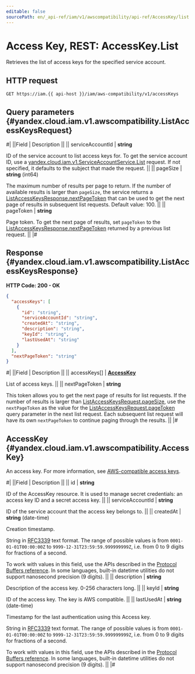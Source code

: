 ```yaml
---
editable: false
sourcePath: en/_api-ref/iam/v1/awscompatibility/api-ref/AccessKey/list.md
---
```


# Access Key, REST: AccessKey.List

Retrieves the list of access keys for the specified service account.

## HTTP request

```
GET https://iam.{{ api-host }}/iam/aws-compatibility/v1/accessKeys
```

## Query parameters {#yandex.cloud.iam.v1.awscompatibility.ListAccessKeysRequest}

#|
||Field | Description ||
|| serviceAccountId | **string**

ID of the service account to list access keys for.
To get the service account ID, use a [yandex.cloud.iam.v1.ServiceAccountService.List](/docs/iam/api-ref/ServiceAccount/list#List) request.
If not specified, it defaults to the subject that made the request. ||
|| pageSize | **string** (int64)

The maximum number of results per page to return. If the number of available
results is larger than `pageSize`,
the service returns a [ListAccessKeysResponse.nextPageToken](#yandex.cloud.iam.v1.awscompatibility.ListAccessKeysResponse)
that can be used to get the next page of results in subsequent list requests.
Default value: 100. ||
|| pageToken | **string**

Page token. To get the next page of results, set `pageToken`
to the [ListAccessKeysResponse.nextPageToken](#yandex.cloud.iam.v1.awscompatibility.ListAccessKeysResponse)
returned by a previous list request. ||
|#

## Response {#yandex.cloud.iam.v1.awscompatibility.ListAccessKeysResponse}

**HTTP Code: 200 - OK**

```json
{
  "accessKeys": [
    {
      "id": "string",
      "serviceAccountId": "string",
      "createdAt": "string",
      "description": "string",
      "keyId": "string",
      "lastUsedAt": "string"
    }
  ],
  "nextPageToken": "string"
}
```

#|
||Field | Description ||
|| accessKeys[] | **[AccessKey](#yandex.cloud.iam.v1.awscompatibility.AccessKey)**

List of access keys. ||
|| nextPageToken | **string**

This token allows you to get the next page of results for list requests. If the number of results
is larger than [ListAccessKeysRequest.pageSize](#yandex.cloud.iam.v1.awscompatibility.ListAccessKeysRequest), use
the `nextPageToken` as the value
for the [ListAccessKeysRequest.pageToken](#yandex.cloud.iam.v1.awscompatibility.ListAccessKeysRequest) query parameter
in the next list request. Each subsequent list request will have its own
`nextPageToken` to continue paging through the results. ||
|#

## AccessKey {#yandex.cloud.iam.v1.awscompatibility.AccessKey}

An access key.
For more information, see [AWS-compatible access keys](/docs/iam/concepts/authorization/access-key).

#|
||Field | Description ||
|| id | **string**

ID of the AccessKey resource.
It is used to manage secret credentials: an access key ID and a secret access key. ||
|| serviceAccountId | **string**

ID of the service account that the access key belongs to. ||
|| createdAt | **string** (date-time)

Creation timestamp.

String in [RFC3339](https://www.ietf.org/rfc/rfc3339.txt) text format. The range of possible values is from
`0001-01-01T00:00:00Z` to `9999-12-31T23:59:59.999999999Z`, i.e. from 0 to 9 digits for fractions of a second.

To work with values in this field, use the APIs described in the
[Protocol Buffers reference](https://developers.google.com/protocol-buffers/docs/reference/overview).
In some languages, built-in datetime utilities do not support nanosecond precision (9 digits). ||
|| description | **string**

Description of the access key. 0-256 characters long. ||
|| keyId | **string**

ID of the access key.
The key is AWS compatible. ||
|| lastUsedAt | **string** (date-time)

Timestamp for the last authentication using this Access key.

String in [RFC3339](https://www.ietf.org/rfc/rfc3339.txt) text format. The range of possible values is from
`0001-01-01T00:00:00Z` to `9999-12-31T23:59:59.999999999Z`, i.e. from 0 to 9 digits for fractions of a second.

To work with values in this field, use the APIs described in the
[Protocol Buffers reference](https://developers.google.com/protocol-buffers/docs/reference/overview).
In some languages, built-in datetime utilities do not support nanosecond precision (9 digits). ||
|#